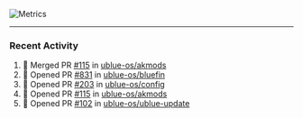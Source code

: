 ![Metrics](https://metrics.lecoq.io/KyleGospo?template=classic&base=header%2C%20activity%2C%20community%2C%20repositories%2C%20metadata&base.indepth=false&base.hireable=false&base.skip=false&config.timezone=America%2FLos_Angeles)

---
### Recent Activity
<!--START_SECTION:activity-->
1. 🎉 Merged PR [#115](https://github.com/ublue-os/akmods/pull/115) in [ublue-os/akmods](https://github.com/ublue-os/akmods)
2. 💪 Opened PR [#831](https://github.com/ublue-os/bluefin/pull/831) in [ublue-os/bluefin](https://github.com/ublue-os/bluefin)
3. 💪 Opened PR [#203](https://github.com/ublue-os/config/pull/203) in [ublue-os/config](https://github.com/ublue-os/config)
4. 💪 Opened PR [#115](https://github.com/ublue-os/akmods/pull/115) in [ublue-os/akmods](https://github.com/ublue-os/akmods)
5. 💪 Opened PR [#102](https://github.com/ublue-os/ublue-update/pull/102) in [ublue-os/ublue-update](https://github.com/ublue-os/ublue-update)
<!--END_SECTION:activity-->
